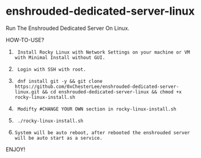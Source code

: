 # enshrouded-dedicated-server-linux
Run The Enshrouded Dedicated Server On Linux.

HOW-TO-USE?

1.      Install Rocky Linux with Network Settings on your machine or VM with Minimal Install without GUI.
2.      Login with SSH with root.
3.      dnf install git -y && git clone https://github.com/0xChesterLee/enshrouded-dedicated-server-linux.git && cd enshrouded-dedicated-server-linux && chmod +x rocky-linux-install.sh
4.      Modifty #CHANGE YOUR OWN section in rocky-linux-install.sh
5.      ./rocky-linux-install.sh   
6.     System will be auto reboot, after rebooted the enshrouded server will be auto start as a service.

ENJOY!